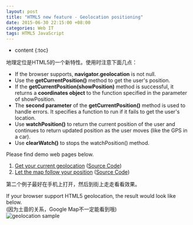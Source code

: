 ```yaml
---
layout: post
title: "HTML5 new feature - Geolocation positioning"
date: 2015-06-30 22:15:00 +08:00
categories: Web IT
tags: HTML5 JavaScript
---
```


* content
{:toc}


地理定位是HTML5的一个新特性。使用时注意下面几点：
* If the browser supports, **navigator.geolocation** is not null.
* Use the **getCurrentPosition()** method to get the user's position.
* If the **getCurrentPosition(showPosition)** method is successful, it returns a **coordinates object** to the function specified in the parameter of showPosition.
* The **second parameter** of the **getCurrentPosition()** method is used to handle errors. It specifies a function to run if it fails to get the user's location. 
* Use **watchPosition()** to return the current position of the user and continues to return updated position as the user moves (like the GPS in a car).
* Use **clearWatch()** to stops the watchPosition() method.

Please find demo web pages below.






1) [Get your current geolocation](https://eastmanjian.github.io/HTML_CSS_Demo/html5_geolocation.html) ([Source Code](https://github.com/EastmanJian/HTML_CSS_Demo/blob/gh-pages/html5_geolocation.html))  
2) [Let the map follow your position](https://eastmanjian.github.io/HTML_CSS_Demo/html5_geolocation_watch.html) ([Source Code](https://github.com/EastmanJian/HTML_CSS_Demo/blob/gh-pages/html5_geolocation_watch.html))  

第二个例子最好在手机上打开，然后到街上走走看看效果。


If your browser support HTML5 geolocation, the result would look like below.   
(因为土啬的关系，Google Map不一定能看到哦)  
![geolocation sample](https://ejres-1253687085.picgz.myqcloud.com/img/html5/geolocation-sample.png)

